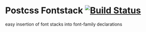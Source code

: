 # Postcss Fontstack [![Build Status][travis-img]][travis]

easy insertion of font stacks into font-family declarations

[travis-img]: https://travis-ci.org/tomoyuen/postcss-fontstack.svg
[travis]: https://travis-ci.org/tomoyuen/postcss-fontstack
